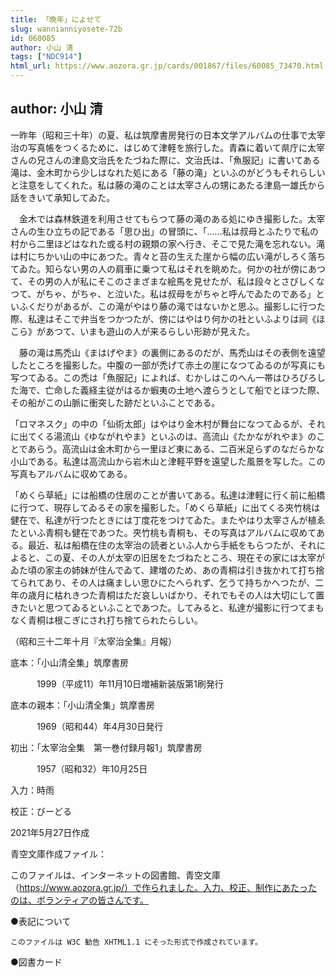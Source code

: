 ```yaml
---
title: 「晩年」によせて
slug: wannianniyosete-72b
id: 060085
author: 小山 清
tags: ["NDC914"]
html_url: https://www.aozora.gr.jp/cards/001867/files/60085_73470.html
---
```


## author: 小山 清

一昨年（昭和三十年）の夏、私は筑摩書房発行の日本文学アルバムの仕事で太宰治の写真帳をつくるために、はじめて津軽を旅行した。青森に着いて県庁に太宰さんの兄さんの津島文治氏をたづねた際に、文治氏は、「魚服記」に書いてある滝は、金木町から少しはなれた処にある「藤の滝」といふのがどうもそれらしいと注意をしてくれた。私は藤の滝のことは太宰さんの甥にあたる津島一雄氏から話をきいて承知してゐた。

　金木では森林鉄道を利用させてもらつて藤の滝のある処にゆき撮影した。太宰さんの生ひ立ちの記である「思ひ出」の冒頭に、「……私は叔母とふたりで私の村から二里ほどはなれた或る村の親類の家へ行き、そこで見た滝を忘れない。滝は村にちかい山の中にあつた。青々と苔の生えた崖から幅の広い滝がしろく落ちてゐた。知らない男の人の肩車に乗つて私はそれを眺めた。何かの社が傍にあつて、その男の人が私にそこのさまざまな絵馬を見せたが、私は段々とさびしくなつて、がちゃ、がちゃ、と泣いた。私は叔母をがちゃと呼んでゐたのである」といふくだりがあるが、この滝がやはり藤の滝ではないかと思ふ。撮影しに行つた際、私達はそこで弁当をつかつたが、傍にはやはり何かの社といふよりは祠《ほこら》があつて、いまも遊山の人が来るらしい形跡が見えた。

　藤の滝は馬禿山《まはげやま》の裏側にあるのだが、馬禿山はその表側を遠望したところを撮影した。中腹の一部が禿げて赤土の崖になつてゐるのが写真にも写つてゐる。この禿は「魚服記」によれば、むかしはこのへん一帯はひろびろした海で、亡命した義経主従がはるか蝦夷の土地へ渡らうとして船でとほつた際、その船がこの山脈に衝突した跡だといふことである。

「ロマネスク」の中の「仙術太郎」はやはり金木村が舞台になつてゐるが、それに出てくる湯流山《ゆながれやま》といふのは、高流山《たかながれやま》のことであらう。高流山は金木町から一里ほど東にある、二百米足らずのなだらかな小山である。私達は高流山から岩木山と津軽平野を遠望した風景を写した。この写真もアルバムに収めてある。

「めくら草紙」には船橋の住居のことが書いてある。私達は津軽に行く前に船橋に行つて、現存してゐるその家を撮影した。「めくら草紙」に出てくる夾竹桃は健在で、私達が行つたときには丁度花をつけてゐた。またやはり太宰さんが植ゑたといふ青桐も健在であつた。夾竹桃も青桐も、その写真はアルバムに収めてある。最近、私は船橋在住の太宰治の読者といふ人から手紙をもらつたが、それによると、この夏、その人が太宰の旧居をたづねたところ、現在その家には太宰がゐた頃の家主の姉妹が住んでゐて、建増のため、あの青桐は引き抜かれて打ち捨てられてあり、その人は痛ましい思ひにたへられず、乞うて持ちかへつたが、二年の歳月に枯れきつた青桐はただ哀しいばかり、それでもその人は大切にして置きたいと思つてゐるといふことであつた。してみると、私達が撮影に行つてまもなく青桐は根こぎにされ打ち捨てられたらしい。

（昭和三十二年十月『太宰治全集』月報）













底本：「小山清全集」筑摩書房

　　　1999（平成11）年11月10日増補新装版第1刷発行

底本の親本：「小山清全集」筑摩書房

　　　1969（昭和44）年4月30日発行

初出：「太宰治全集　第一巻付録月報1」筑摩書房

　　　1957（昭和32）年10月25日

入力：時雨

校正：びーどる

2021年5月27日作成

青空文庫作成ファイル：

このファイルは、インターネットの図書館、青空文庫（https://www.aozora.gr.jp/）で作られました。入力、校正、制作にあたったのは、ボランティアの皆さんです。











●表記について


	このファイルは W3C 勧告 XHTML1.1 にそった形式で作成されています。







●図書カード